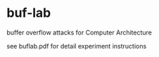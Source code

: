 # buf-lab

buffer overflow attacks for Computer Architecture

see buflab.pdf for detail experiment instructions
